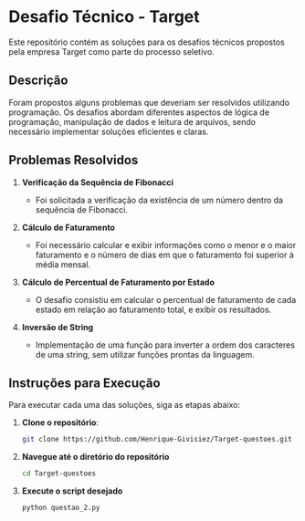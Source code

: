 # Desafio Técnico - Target

Este repositório contém as soluções para os desafios técnicos propostos pela empresa Target como parte do processo seletivo.

## Descrição

Foram propostos alguns problemas que deveriam ser resolvidos utilizando programação. Os desafios abordam diferentes aspectos de lógica de programação, manipulação de dados e leitura de arquivos, sendo necessário implementar soluções eficientes e claras.

## Problemas Resolvidos
1. **Verificação da Sequência de Fibonacci**
   - Foi solicitada a verificação da existência de um número dentro da sequência de Fibonacci.
     
2. **Cálculo de Faturamento**
   - Foi necessário calcular e exibir informações como o menor e o maior faturamento e o número de dias em que o faturamento foi superior à média mensal.

3. **Cálculo de Percentual de Faturamento por Estado**
   - O desafio consistiu em calcular o percentual de faturamento de cada estado em relação ao faturamento total, e exibir os resultados.

4. **Inversão de String**
   - Implementação de uma função para inverter a ordem dos caracteres de uma string, sem utilizar funções prontas da linguagem.

## Instruções para Execução

Para executar cada uma das soluções, siga as etapas abaixo:

1. **Clone o repositório**:
   ```bash
   git clone https://github.com/Henrique-Givisiez/Target-questoes.git
2. **Navegue até o diretório do repositório**
   ```bash
   cd Target-questoes
3. **Execute o script desejado**
   ```bash
   python questao_2.py
